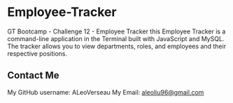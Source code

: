# Employee-Tracker
GT Bootcamp - Challenge 12 - Employee Tracker
this Employee Tracker is a command-line application in the Terminal built with JavaScript and MySQL. The tracker allows you to view departments, roles, and employees and their respective positions.


## Contact Me
My GitHub username: ALeoVerseau
My Email: aleoliu96@gmail.com


